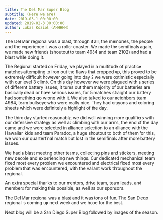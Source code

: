 ```yaml
---
title: The Del Mar Super Blog
subtitle: (Here we are)
date: 2019-03-1 00:00:00
updated: 2019-02-3 00:00:00
author: Lukas Koziol (AHHHHH)
---
```

The Del Mar regional was a blast, through it all, the memories, the people and the experience it was a roller coaster. We made the semifinals again, we made new friends (shoutout to team 4984 and team 2102) and had a blast while doing it.

The Regional started on Friday, we played in a multitude of practice matches attempting to iron out the flaws that cropped up, this proved to be extremely difficult however going into day 2 we were optimistic especially with our level 3 climb. On this day however we were plagued with a series of different battery issues, it turns out them majority of our batteries are basically dead or have serious issues, for 5 matches straight our battery had something go wrong with it. We also talked to our neighbors team 4984, team bullseye who were really nice. They had crayons and coloring sheets which were definitely a highlight of the day.

The third day started reasonably, we did well winning more qualifiers with our defensive strategy as well as climbing with our arms, the end of the day came and we were selected in alliance selection to an alliance with the Hawaiian kids and team Paradox, a huge shoutout to both of them for this, we won our quarterfinal match but lost in the semifinals after more battery issues.

We had a blast meeting other teams, collecting pins and stickers, meeting new people and experiencing new things. Our dedicated mechanical team fixed most every problem we encountered and electrical fixed most every problem that was encountered, with the valiant work throughout the regional.

An extra special thanks to our mentors, drive team, team leads, and members for making this possible, as well as our sponsors.

The Del Mar regional was a blast and it was tons of fun. The San Diego regional is coming up next week and we hope for the best.

Next blog will be a San Diego Super Blog followed by images of the season.
